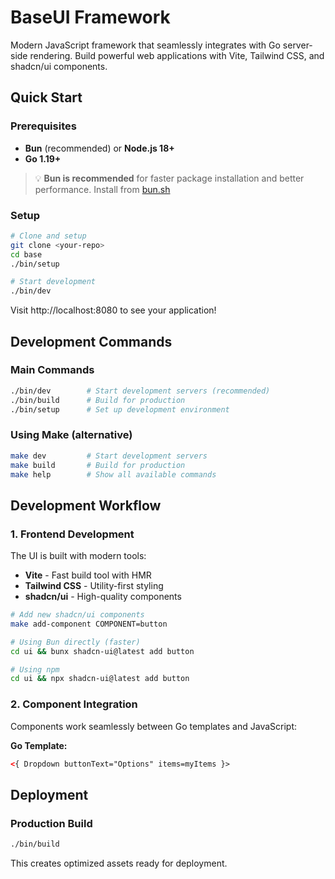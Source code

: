 # BaseUI Framework

Modern JavaScript framework that seamlessly integrates with Go server-side rendering. Build powerful web applications with Vite, Tailwind CSS, and shadcn/ui components.

## Quick Start

### Prerequisites
- **Bun** (recommended) or **Node.js 18+**
- **Go 1.19+**

> 💡 **Bun is recommended** for faster package installation and better performance. Install from [bun.sh](https://bun.sh)

### Setup
```bash
# Clone and setup
git clone <your-repo>
cd base
./bin/setup

# Start development
./bin/dev
```

Visit http://localhost:8080 to see your application!

## Development Commands

### Main Commands
```bash
./bin/dev        # Start development servers (recommended)
./bin/build      # Build for production
./bin/setup      # Set up development environment
```

### Using Make (alternative)
```bash
make dev         # Start development servers
make build       # Build for production
make help        # Show all available commands
```

## Development Workflow

### 1. Frontend Development
The UI is built with modern tools:
- **Vite** - Fast build tool with HMR
- **Tailwind CSS** - Utility-first styling
- **shadcn/ui** - High-quality components

```bash
# Add new shadcn/ui components
make add-component COMPONENT=button

# Using Bun directly (faster)
cd ui && bunx shadcn-ui@latest add button

# Using npm
cd ui && npx shadcn-ui@latest add button
```

### 2. Component Integration
Components work seamlessly between Go templates and JavaScript:

**Go Template:**
```html
<{ Dropdown buttonText="Options" items=myItems }>
```

## Deployment

### Production Build
```bash
./bin/build
```

This creates optimized assets ready for deployment.